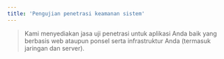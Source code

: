 ```yaml
---
title: 'Pengujian penetrasi keamanan sistem'
---
```


> Kami menyediakan jasa uji penetrasi untuk aplikasi Anda baik yang berbasis web ataupun ponsel serta infrastruktur Anda (termasuk jaringan dan server).
